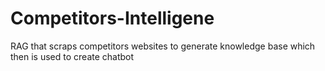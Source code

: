 # Competitors-Intelligene
RAG that scraps competitors websites to generate knowledge base which then is used to create chatbot
